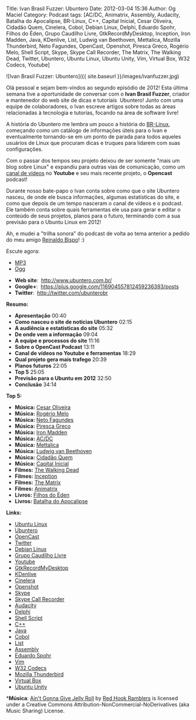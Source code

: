 Title: Ivan Brasil Fuzzer: Ubuntero
Date: 2012-03-04 15:36
Author: Og Maciel
Category: Podcast
tags: [AC/DC, Animatrix, Assembly, Audacity, Batalha do Apocalipse, BR-Linux, C++, Capital Inicial, Cesar Oliveira, Cidadão Quem, Cinelera, Cobol, Debian Linux, Delphi, Eduardo Spohr, Filhos do Éden, Grupo Caudílho Livre, GtkRecordMyDesktop, Inception, Iron Madden, Java, KDenlive, List, Ludwig van Beethoven, Mettalica, Mozilla Thunderbird, Neto Fagundes, OpenCast, Openshot, Piresca Greco, Rogério Melo, Shell Script, Skype, Skype Call Recorder, The Matrix, The Walking Dead, Twitter, Ubuntero, Ubuntu Linux, Ubuntu Unity, Vim, Virtual Box, W32 Codecs, Youtube]

![Ivan Brasil Fuzzer: Ubuntero]({{ site.baseurl }}/images/ivanfuzzer.jpg)

Olá pessoal e sejam bem-vindos ao segundo episódio de 2012! Esta última
semana tive a oportunidade de conversar com o **Ivan Brasil Fuzzer**,
criador e mantenedor do web site de dicas e tutoriais  Ubuntero! Junto
com uma equipe de colaboradores, o Ivan escreve artigos sobre todas as
áreas relacionadas à tecnologia e tutorias, focando na área de software
livre!

A história do Ubuntero me lembra um pouco a história do
[BR-Linux](http://br-linux.org/ "http://br-linux.org/"), começando como
um catálogo de informações úteis para o Ivan e eventualmente tornando-se
em um ponto de parada para todos aqueles usuários de Linux que procuram
dicas e truques para lidarem com suas configurações.

Com o passar dos tempos seu projeto deixou de ser somente "mais um blog
sobre Linux" e expandiu para outras vias de comunicação, como um [canal
de
vídeos](http://www.youtube.com/user/ubunterobr?feature=watch "http://www.youtube.com/user/ubunterobr?feature=watch")
no **Youtube** e seu mais recente projeto, o **Opencast** podcast!

Durante nosso bate-papo o Ivan conta sobre como que o site Ubuntero
nasceu, de onde ele busca informações, algumas estatísticas do site, e
como que depois de um tempo nasceram o canal de vídeos e o podcast. Ele
também conta sobre quais ferramentas ele usa para gerar e editar o
conteúdo de seus projetos, planos para o futuro, terminando com a sua
previsão para o Ubuntu Linux em 2012!

Ah, e mudei a "trilha sonora" do podcast de volta ao tema anterior a
pedido do meu amigo [Reinaldo
Bispo](https://twitter.com/#!/corvolinoPUNK "https://twitter.com/#!/corvolinoPUNK")!
:)

Escute agora:
* [MP3](http://downloads.ogmaciel.com/castalio-podcast-31.mp3)
* [Ogg](http://downloads.ogmaciel.com/castalio-podcast-31.ogg)

-   **Web site**:  <http://www.ubuntero.com.br/>
-   **Google+**:  <https://plus.google.com/116904557812459236393/posts>
-   **Twitter**:  <http://twitter.com/ubunterobr>

**Resumo:**

-   **Apresentação** 00:40
-   **Como nasceu o site de notícias Ubuntero** 02:15
-   **A audiência e estatísticas do site** 05:32
-   **De onde vem a informação** 09:04
-   **A equipe e processos do site** 11:16
-   **Sobre o OpenCast Podcast** 13:11
-   **Canal de vídeos no Youtube e ferramentas** 18:29
-   **Qual projeto gera mais trafego** 20:39
-   **Planos futuros** 22:05
-   **Top 5** 25:05
-   **Previsão para o Ubuntu em 2012** 32:50
-   **Conclusão** 34:14

**Top 5:**

-   **Música:** [Cesar
    Oliveira](http://www.last.fm/search?q=Cesar+Oliveira)
-   **Música:** [Rogério Melo](http://www.last.fm/search?q=Rogério+Melo)
-   **Música:** [Neto
    Fagundes](http://www.last.fm/search?q=Neto+Fagundes)
-   **Música:** [Piresca
    Greco](http://www.last.fm/search?q=Piresca+Greco)
-   **Música:** [Iron Madden](http://www.last.fm/search?q=Iron+Madden)
-   **Música:** [AC/DC](http://www.last.fm/search?q=AC/DC)
-   **Música:** [Mettalica](http://www.last.fm/search?q=Mettalica)
-   **Música:** [Ludwig van
    Beethoven](http://www.last.fm/search?q=Ludwig+van+Beethoven)
-   **Música:** [Cidadão Quem](http://www.last.fm/search?q=Cidadão+Quem)
-   **Música:** [Capital
    Inicial](http://www.last.fm/search?q=Capital+Inicial)
-   **Filmes:** [The Walking
    Dead](http://www.imdb.com/find?s=all&q=The+Walking+Dead)
-   **Filmes:** [Inception](http://www.imdb.com/find?s=all&q=Inception)
-   **Filmes:** [The
    Matrix](http://www.imdb.com/find?s=all&q=The+Matrix)
-   **Filmes:** [Animatrix](http://www.imdb.com/find?s=all&q=Animatrix)
-   **Livros:** [Filhos do
    Éden](http://www.amazon.com/s/ref=nb_sb_noss?url=search-alias%3Dstripbooks&field-keywords=Filhos+do+Éden)
-   **Livros:** [Batalha do
    Apocalipse](http://www.amazon.com/s/ref=nb_sb_noss?url=search-alias%3Dstripbooks&field-keywords=Batalha+do+Apocalipse)

**Links:**

-   [Ubuntu Linux](https://duckduckgo.com/?q=Ubuntu+Linux)
-   [Ubuntero](https://duckduckgo.com/?q=Ubuntero)
-   [OpenCast](https://duckduckgo.com/?q=OpenCast)
-   [Twitter](https://duckduckgo.com/?q=Twitter)
-   [Debian Linux](https://duckduckgo.com/?q=Debian+Linux)
-   [Grupo Caudílho
    Livre](https://duckduckgo.com/?q=Grupo+Caudílho+Livre)
-   [Youtube](https://duckduckgo.com/?q=Youtube)
-   [GtkRecordMyDesktop](https://duckduckgo.com/?q=GtkRecordMyDesktop)
-   [KDenlive](https://duckduckgo.com/?q=KDenlive)
-   [Cinelera](https://duckduckgo.com/?q=Cinelera)
-   [Openshot](https://duckduckgo.com/?q=Openshot)
-   [Skype](https://duckduckgo.com/?q=Skype)
-   [Skype Call Recorder](https://duckduckgo.com/?q=Skype+Call+Recorder)
-   [Audacity](https://duckduckgo.com/?q=Audacity)
-   [Delphi](https://duckduckgo.com/?q=Delphi)
-   [Shell Script](https://duckduckgo.com/?q=Shell+Script)
-   [C++](https://duckduckgo.com/?q=C++)
-   [Java](https://duckduckgo.com/?q=Java)
-   [Cobol](https://duckduckgo.com/?q=Cobol)
-   [List](https://duckduckgo.com/?q=List)
-   [Assembly](https://duckduckgo.com/?q=Assembly)
-   [Eduardo Spohr](https://duckduckgo.com/?q=Eduardo+Spohr)
-   [Vim](https://duckduckgo.com/?q=Vim)
-   [W32 Codecs](https://duckduckgo.com/?q=W32+Codecs)
-   [Mozilla Thunderbird](https://duckduckgo.com/?q=Mozilla+Thunderbird)
-   [Virtual Box](https://duckduckgo.com/?q=Virtual+Box)
-   [Ubuntu Unity](https://duckduckgo.com/?q=Ubuntu+Unity)

***Música**: [Ain't Gonna Give Jelly Roll](http://freemusicarchive.org/music/Red_Hook_Ramblers/Live__WFMU_on_Antique_Phonograph_Music_Program_with_MAC_Feb_8_2011/Red_Hook_Ramblers_-_12_-_Aint_Gonna_Give_Jelly_Roll)
by [Red Hook Ramblers](http://www.redhookramblers.com/) is licensed under a Creative Commons
Attribution-NonCommercial-NoDerivatives (aka Music Sharing) License.
